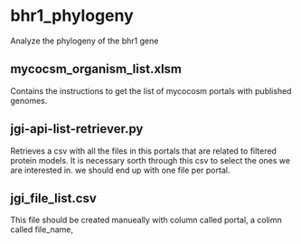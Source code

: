 # bhr1_phylogeny
Analyze the phylogeny of the bhr1 gene

## mycocsm_organism_list.xlsm
Contains the instructions to get the list of mycocosm portals with published genomes.

## jgi-api-list-retriever.py
Retrieves a csv with all the files in this portals that are related to filtered protein models. It is necessary sorth through this csv to select the ones we are interested in. we should end up with one file per portal.

## jgi_file_list.csv
This file should be created manueally with column called portal, a colimn called file_name,